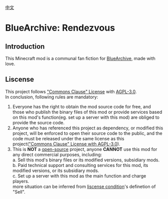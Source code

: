 [中文](README_zh.md)
<br>
# BlueArchive: Rendezvous
## Introduction
This Minecraft mod is a communal fan fiction for [BlueArchive](https://bluearchive.nexon.com), made with love.<br>
## Liscense
This project follows ["Commons Clause" License](https://commonsclause.com/) with [AGPL-3.0](https://www.gnu.org/licenses/agpl-3.0.html).<br>
In conclusion, following rules are mandatory:<br>
1. Everyone has the right to obtain the mod source code for free, and those who publish the binary files of this mod or provide services based on this mod's function(eg. set up a server with this mod) are obliged to provide the source code.<br>
2. Anyone who has referenced this project as dependency, or modified this project, will be enforced to open their source code to the public, and the code must be released under the same license as this project(["Commons Clause" License with AGPL-3.0](LICENSE.txt)).<br>
3. This is **NOT** a [open-source](https://opensource.org/osd) project, anyone **CANNOT** use this mod for any direct commercial purposes, including:<br>
  a. Sell this mod's binary files or its modified versions, subsidiary mods.<br>
  b. Paid technical support and consulting services for this mod, its modified versions, or its subsidiary mods.<br>
  c. Set up a server with this mod as the main function and charge players.<br>
  more situation can be inferred from [liscense condition](LICENSE.txt)'s definetion of "Sell".<br>
